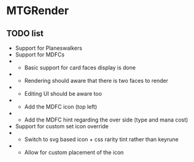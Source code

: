 # MTGRender

## TODO list

-   Support for Planeswalkers
-   Support for MDFCs
-   -   Basic support for card faces display is done
-   -   Rendering should aware that there is two faces to render
-   -   Editing UI should be aware too
-   -   Add the MDFC icon (top left)
-   -   Add the MDFC hint regarding the over side (type and mana cost)
-   Support for custom set icon override
-   -   Switch to svg based icon + css rarity tint rather than keyrune
-   -   Allow for custom placement of the icon
